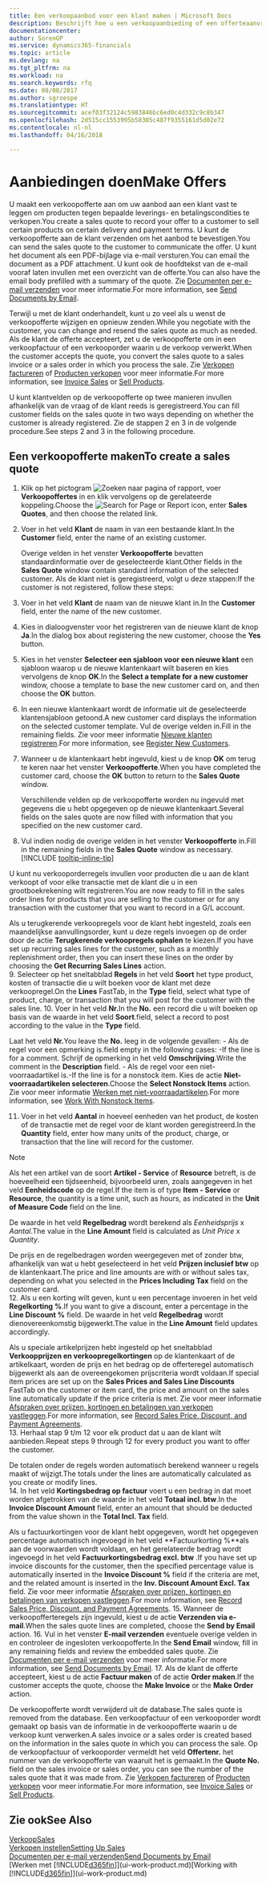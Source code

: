 ```yaml
---
title: Een verkoopaanbod voor een klant maken | Microsoft Docs
description: Beschrijft hoe u een verkoopaanbieding of een offerteaanvraagdocument maakt om uw aanbod aan een klant vast te leggen om producten onder bepaalde voorwaarden te verkopen.
documentationcenter: 
author: SorenGP
ms.service: dynamics365-financials
ms.topic: article
ms.devlang: na
ms.tgt_pltfrm: na
ms.workload: na
ms.search.keywords: rfq
ms.date: 08/08/2017
ms.author: sgroespe
ms.translationtype: HT
ms.sourcegitcommit: acef03f32124c5983846bc6ed0c4d332c9c8b347
ms.openlocfilehash: 2d515cc1553995b58305c487f9355161d5d02e72
ms.contentlocale: nl-nl
ms.lasthandoff: 04/16/2018

---
```

# <a name="make-offers"></a><span data-ttu-id="15f67-103">Aanbiedingen doen</span><span class="sxs-lookup"><span data-stu-id="15f67-103">Make Offers</span></span>
<span data-ttu-id="15f67-104">U maakt een verkoopofferte aan om uw aanbod aan een klant vast te leggen om producten tegen bepaalde leverings- en betalingscondities te verkopen.</span><span class="sxs-lookup"><span data-stu-id="15f67-104">You create a sales quote to record your offer to a customer to sell certain products on certain delivery and payment terms.</span></span> <span data-ttu-id="15f67-105">U kunt de verkoopofferte aan de klant verzenden om het aanbod te bevestigen.</span><span class="sxs-lookup"><span data-stu-id="15f67-105">You can send the sales quote to the customer to communicate the offer.</span></span> <span data-ttu-id="15f67-106">U kunt het document als een PDF-bijlage via e-mail versturen.</span><span class="sxs-lookup"><span data-stu-id="15f67-106">You can email the document as a PDF attachment.</span></span> <span data-ttu-id="15f67-107">U kunt ook de hoofdtekst van de e-mail vooraf laten invullen met een overzicht van de offerte.</span><span class="sxs-lookup"><span data-stu-id="15f67-107">You can also have the email body prefilled with a summary of the quote.</span></span> <span data-ttu-id="15f67-108">Zie [Documenten per e-mail verzenden](ui-how-send-documents-email.md) voor meer informatie.</span><span class="sxs-lookup"><span data-stu-id="15f67-108">For more information, see [Send Documents by Email](ui-how-send-documents-email.md).</span></span>

<span data-ttu-id="15f67-109">Terwijl u met de klant onderhandelt, kunt u zo veel als u wenst de verkoopofferte wijzigen en opnieuw zenden.</span><span class="sxs-lookup"><span data-stu-id="15f67-109">While you negotiate with the customer, you can change and resend the sales quote as much as needed.</span></span> <span data-ttu-id="15f67-110">Als de klant de offerte accepteert, zet u de verkoopofferte om in een verkoopfactuur of een verkooporder waarin u de verkoop verwerkt.</span><span class="sxs-lookup"><span data-stu-id="15f67-110">When the customer accepts the quote, you convert the sales quote to a sales invoice or a sales order in which you process the sale.</span></span> <span data-ttu-id="15f67-111">Zie [Verkopen factureren](sales-how-invoice-sales.md) of [Producten verkopen](sales-how-sell-products.md) voor meer informatie.</span><span class="sxs-lookup"><span data-stu-id="15f67-111">For more information, see [Invoice Sales](sales-how-invoice-sales.md) or [Sell Products](sales-how-sell-products.md).</span></span>

<span data-ttu-id="15f67-112">U kunt klantvelden op de verkoopofferte op twee manieren invullen afhankelijk van de vraag of de klant reeds is geregistreerd.</span><span class="sxs-lookup"><span data-stu-id="15f67-112">You can fill customer fields on the sales quote in two ways depending on whether the customer is already registered.</span></span> <span data-ttu-id="15f67-113">Zie de stappen 2 en 3 in de volgende procedure.</span><span class="sxs-lookup"><span data-stu-id="15f67-113">See steps 2 and 3 in the following procedure.</span></span>

## <a name="to-create-a-sales-quote"></a><span data-ttu-id="15f67-114">Een verkoopofferte maken</span><span class="sxs-lookup"><span data-stu-id="15f67-114">To create a sales quote</span></span>
1. <span data-ttu-id="15f67-115">Klik op het pictogram ![Zoeken naar pagina of rapport](media/ui-search/search_small.png "pictogram Zoeken naar pagina of rapport"), voer **Verkoopoffertes** in en klik vervolgens op de gerelateerde koppeling.</span><span class="sxs-lookup"><span data-stu-id="15f67-115">Choose the ![Search for Page or Report](media/ui-search/search_small.png "Search for Page or Report icon") icon, enter **Sales Quotes**, and then choose the related link.</span></span>
2. <span data-ttu-id="15f67-116">Voer in het veld **Klant** de naam in van een bestaande klant.</span><span class="sxs-lookup"><span data-stu-id="15f67-116">In the **Customer** field, enter the name of an existing customer.</span></span>

   <span data-ttu-id="15f67-117">Overige velden in het venster **Verkoopofferte** bevatten standaardinformatie over de geselecteerde klant.</span><span class="sxs-lookup"><span data-stu-id="15f67-117">Other fields in the **Sales Quote** window contain standard information of the selected customer.</span></span> <span data-ttu-id="15f67-118">Als de klant niet is geregistreerd, volgt u deze stappen:</span><span class="sxs-lookup"><span data-stu-id="15f67-118">If the customer is not registered, follow these steps:</span></span>
3. <span data-ttu-id="15f67-119">Voer in het veld **Klant** de naam van de nieuwe klant in.</span><span class="sxs-lookup"><span data-stu-id="15f67-119">In the **Customer** field, enter the name of the new customer.</span></span>
4. <span data-ttu-id="15f67-120">Kies in dialoogvenster voor het registreren van de nieuwe klant de knop **Ja**.</span><span class="sxs-lookup"><span data-stu-id="15f67-120">In the dialog box about registering the new customer, choose the **Yes** button.</span></span>
5. <span data-ttu-id="15f67-121">Kies in het venster **Selecteer een sjabloon voor een nieuwe klant** een sjabloon waarop u de nieuwe klantenkaart wilt baseren en kies vervolgens de knop **OK**.</span><span class="sxs-lookup"><span data-stu-id="15f67-121">In the **Select a template for a new customer** window, choose a template to base the new customer card on, and then choose the **OK** button.</span></span>
6. <span data-ttu-id="15f67-122">In een nieuwe klantenkaart wordt de informatie uit de geselecteerde klantensjabloon getoond.</span><span class="sxs-lookup"><span data-stu-id="15f67-122">A new customer card displays the information on the selected customer template.</span></span> <span data-ttu-id="15f67-123">Vul de overige velden in.</span><span class="sxs-lookup"><span data-stu-id="15f67-123">Fill in the remaining fields.</span></span> <span data-ttu-id="15f67-124">Zie voor meer informatie [Nieuwe klanten registreren](sales-how-register-new-customers.md).</span><span class="sxs-lookup"><span data-stu-id="15f67-124">For more information, see [Register New Customers](sales-how-register-new-customers.md).</span></span>  
7. <span data-ttu-id="15f67-125">Wanneer u de klantenkaart hebt ingevuld, kiest u de knop **OK** om terug te keren naar het venster **Verkoopofferte**.</span><span class="sxs-lookup"><span data-stu-id="15f67-125">When you have completed the customer card, choose the **OK** button to return to the **Sales Quote** window.</span></span>

   <span data-ttu-id="15f67-126">Verschillende velden op de verkoopofferte worden nu ingevuld met gegevens die u hebt opgegeven op de nieuwe klantenkaart.</span><span class="sxs-lookup"><span data-stu-id="15f67-126">Several fields on the sales quote are now filled with information that you specified on the new customer card.</span></span>  
8. <span data-ttu-id="15f67-127">Vul indien nodig de overige velden in het venster **Verkoopofferte** in.</span><span class="sxs-lookup"><span data-stu-id="15f67-127">Fill in the remaining fields in the **Sales Quote** window as necessary.</span></span> [!INCLUDE [tooltip-inline-tip](includes/tooltip-inline-tip_md.md)]  

<span data-ttu-id="15f67-128">U kunt nu verkooporderregels invullen voor producten die u aan de klant verkoopt of voor elke transactie met de klant die u in een grootboekrekening wilt registreren.</span><span class="sxs-lookup"><span data-stu-id="15f67-128">You are now ready to fill in the sales order lines for products that you are selling to the customer or for any transaction with the customer that you want to record in a G/L account.</span></span>   

<span data-ttu-id="15f67-129">Als u terugkerende verkoopregels voor de klant hebt ingesteld, zoals een maandelijkse aanvullingsorder, kunt u deze regels invoegen op de order door de actie **Terugkerende verkoopregels ophalen** te kiezen.</span><span class="sxs-lookup"><span data-stu-id="15f67-129">If you have set up recurring sales lines for the customer, such as a monthly replenishment order, then you can insert these lines on the order by choosing the **Get Recurring Sales Lines** action.</span></span>  
9. <span data-ttu-id="15f67-130">Selecteer op het sneltabblad **Regels** in het veld **Soort** het type product, kosten of transactie die u wilt boeken voor de klant met deze verkoopregel.</span><span class="sxs-lookup"><span data-stu-id="15f67-130">On the **Lines** FastTab, in the **Type** field, select what type of product, charge, or transaction that you will post for the customer with the sales line.</span></span>
10. <span data-ttu-id="15f67-131">Voer in het veld **Nr.**</span><span class="sxs-lookup"><span data-stu-id="15f67-131">In the **No.**</span></span> <span data-ttu-id="15f67-132">een record die u wilt boeken op basis van de waarde in het veld **Soort**.</span><span class="sxs-lookup"><span data-stu-id="15f67-132">field, select a record to post according to the value in the **Type** field.</span></span>

   <span data-ttu-id="15f67-133">Laat het veld **Nr.**</span><span class="sxs-lookup"><span data-stu-id="15f67-133">You leave the **No.**</span></span> <span data-ttu-id="15f67-134">leeg in de volgende gevallen: - Als de regel voor een opmerking is.</span><span class="sxs-lookup"><span data-stu-id="15f67-134">field empty in the following cases: -If the line is for a comment.</span></span> <span data-ttu-id="15f67-135">Schrijf de opmerking in het veld **Omschrijving**.</span><span class="sxs-lookup"><span data-stu-id="15f67-135">Write the comment in the **Description** field.</span></span>
   <span data-ttu-id="15f67-136">- Als de regel voor een niet-voorraadartikel is.</span><span class="sxs-lookup"><span data-stu-id="15f67-136">-If the line is for a nonstock item.</span></span> <span data-ttu-id="15f67-137">Kies de actie **Niet-voorraadartikelen selecteren**.</span><span class="sxs-lookup"><span data-stu-id="15f67-137">Choose the **Select Nonstock Items** action.</span></span> <span data-ttu-id="15f67-138">Zie voor meer informatie [Werken met niet-voorraadartikelen](inventory-how-work-nonstock-items.md).</span><span class="sxs-lookup"><span data-stu-id="15f67-138">For more information, see [Work With Nonstock Items](inventory-how-work-nonstock-items.md).</span></span>

11. <span data-ttu-id="15f67-139">Voer in het veld **Aantal** in hoeveel eenheden van het product, de kosten of de transactie met de regel voor de klant worden geregistreerd.</span><span class="sxs-lookup"><span data-stu-id="15f67-139">In the **Quantity** field, enter how many units of the product, charge, or transaction that the line will record for the customer.</span></span>

   > [!NOTE]  
   >   <span data-ttu-id="15f67-140">Als het een artikel van de soort **Artikel - Service** of **Resource** betreft, is de hoeveelheid een tijdseenheid, bijvoorbeeld uren, zoals aangegeven in het veld **Eenheidscode** op de regel.</span><span class="sxs-lookup"><span data-stu-id="15f67-140">If the item is of type **Item - Service** or **Resource**, the quantity is a time unit, such as hours, as indicated in the **Unit of Measure Code** field on the line.</span></span>  

   <span data-ttu-id="15f67-141">De waarde in het veld **Regelbedrag** wordt berekend als *Eenheidsprijs* x *Aantal*.</span><span class="sxs-lookup"><span data-stu-id="15f67-141">The value in the **Line Amount** field is calculated as *Unit Price* x *Quantity*.</span></span>  

   <span data-ttu-id="15f67-142">De prijs en de regelbedragen worden weergegeven met of zonder btw, afhankelijk van wat u hebt geselecteerd in het veld **Prijzen inclusief btw** op de klantenkaart.</span><span class="sxs-lookup"><span data-stu-id="15f67-142">The price and line amounts are with or without sales tax, depending on what you selected in the **Prices Including Tax** field on the customer card.</span></span>  
12. <span data-ttu-id="15f67-143">Als u een korting wilt geven, kunt u een percentage invoeren in het veld **Regelkorting %**.</span><span class="sxs-lookup"><span data-stu-id="15f67-143">If you want to give a discount, enter a percentage in the **Line Discount %** field.</span></span> <span data-ttu-id="15f67-144">De waarde in het veld **Regelbedrag** wordt dienovereenkomstig bijgewerkt.</span><span class="sxs-lookup"><span data-stu-id="15f67-144">The value in the **Line Amount** field updates accordingly.</span></span>  

   <span data-ttu-id="15f67-145">Als u speciale artikelprijzen hebt ingesteld op het sneltabblad **Verkoopprijzen en verkoopregelkortingen** op de klantenkaart of de artikelkaart, worden de prijs en het bedrag op de offerteregel automatisch bijgewerkt als aan de overeengekomen prijscriteria wordt voldaan.</span><span class="sxs-lookup"><span data-stu-id="15f67-145">If special item prices are set up on the **Sales Prices and Sales Line Discounts** FastTab on the customer or item card, the price and amount on the sales line automatically update if the price criteria is met.</span></span> <span data-ttu-id="15f67-146">Zie voor meer informatie [Afspraken over prijzen, kortingen en betalingen van verkopen vastleggen](sales-how-record-sales-price-discount-payment-agreements.md).</span><span class="sxs-lookup"><span data-stu-id="15f67-146">For more information, see [Record Sales Price, Discount, and Payment Agreements](sales-how-record-sales-price-discount-payment-agreements.md).</span></span>  
13. <span data-ttu-id="15f67-147">Herhaal stap 9 t/m 12 voor elk product dat u aan de klant wilt aanbieden.</span><span class="sxs-lookup"><span data-stu-id="15f67-147">Repeat steps 9 through 12 for every product you want to offer the customer.</span></span>  

   <span data-ttu-id="15f67-148">De totalen onder de regels worden automatisch berekend wanneer u regels maakt of wijzigt.</span><span class="sxs-lookup"><span data-stu-id="15f67-148">The totals under the lines are automatically calculated as you create or modify lines.</span></span>  
14. <span data-ttu-id="15f67-149">In het veld **Kortingsbedrag op factuur** voert u een bedrag in dat moet worden afgetrokken van de waarde in het veld **Totaal incl. btw**.</span><span class="sxs-lookup"><span data-stu-id="15f67-149">In the **Invoice Discount Amount** field, enter an amount that should be deducted from the value shown in the **Total Incl. Tax** field.</span></span>

   <span data-ttu-id="15f67-150">Als u factuurkortingen voor de klant hebt opgegeven, wordt het opgegeven percentage automatisch ingevoegd in het veld **Factuurkorting %**als aan de voorwaarden wordt voldaan, en het gerelateerde bedrag wordt ingevoegd in het veld **Factuurkortingsbedrag excl. btw** .</span><span class="sxs-lookup"><span data-stu-id="15f67-150">If you have set up invoice discounts for the customer, then the specified percentage value is automatically inserted in the **Invoice Discount %** field if the criteria are met, and the related amount is inserted in the **Inv. Discount Amount Excl. Tax** field.</span></span> <span data-ttu-id="15f67-151">Zie voor meer informatie [Afspraken over prijzen, kortingen en betalingen van verkopen vastleggen](sales-how-record-sales-price-discount-payment-agreements.md).</span><span class="sxs-lookup"><span data-stu-id="15f67-151">For more information, see [Record Sales Price, Discount, and Payment Agreements](sales-how-record-sales-price-discount-payment-agreements.md).</span></span>
15. <span data-ttu-id="15f67-152">Wanneer de verkoopofferteregels zijn ingevuld, kiest u de actie **Verzenden via e-mail**.</span><span class="sxs-lookup"><span data-stu-id="15f67-152">When the sales quote lines are completed, choose the **Send by Email** action.</span></span>
16. <span data-ttu-id="15f67-153">Vul in het venster **E-mail verzenden** eventuele overige velden in en controleer de ingesloten verkoopofferte.</span><span class="sxs-lookup"><span data-stu-id="15f67-153">In the **Send Email** window, fill in any remaining fields and review the embedded sales quote.</span></span> <span data-ttu-id="15f67-154">Zie [Documenten per e-mail verzenden](ui-how-send-documents-email.md) voor meer informatie.</span><span class="sxs-lookup"><span data-stu-id="15f67-154">For more information, see [Send Documents by Email](ui-how-send-documents-email.md).</span></span>
17. <span data-ttu-id="15f67-155">Als de klant de offerte accepteert, kiest u de actie **Factuur maken** of de actie **Order maken**.</span><span class="sxs-lookup"><span data-stu-id="15f67-155">If the customer accepts the quote, choose the **Make Invoice** or the **Make Order** action.</span></span>

<span data-ttu-id="15f67-156">De verkoopofferte wordt verwijderd uit de database.</span><span class="sxs-lookup"><span data-stu-id="15f67-156">The sales quote is removed from the database.</span></span> <span data-ttu-id="15f67-157">Een verkoopfactuur of een verkooporder wordt gemaakt op basis van de informatie in de verkoopofferte waarin u de verkoop kunt verwerken.</span><span class="sxs-lookup"><span data-stu-id="15f67-157">A sales invoice or a sales order is created based on the information in the sales quote in which you can process the sale.</span></span> <span data-ttu-id="15f67-158">Op de verkoopfactuur of verkooporder vermeldt het veld **Offertenr.** het nummer van de verkoopofferte van waaruit het is gemaakt.</span><span class="sxs-lookup"><span data-stu-id="15f67-158">In the **Quote No.** field on the sales invoice or sales order, you can see the number of the sales quote that it was made from.</span></span> <span data-ttu-id="15f67-159">Zie [Verkopen factureren](sales-how-invoice-sales.md) of [Producten verkopen](sales-how-sell-products.md) voor meer informatie.</span><span class="sxs-lookup"><span data-stu-id="15f67-159">For more information, see [Invoice Sales](sales-how-invoice-sales.md) or [Sell Products](sales-how-sell-products.md).</span></span>

## <a name="see-also"></a><span data-ttu-id="15f67-160">Zie ook</span><span class="sxs-lookup"><span data-stu-id="15f67-160">See Also</span></span>
[<span data-ttu-id="15f67-161">Verkoop</span><span class="sxs-lookup"><span data-stu-id="15f67-161">Sales</span></span>](sales-manage-sales.md)  
[<span data-ttu-id="15f67-162">Verkopen instellen</span><span class="sxs-lookup"><span data-stu-id="15f67-162">Setting Up Sales</span></span>](sales-setup-sales.md)  
[<span data-ttu-id="15f67-163">Documenten per e-mail verzenden</span><span class="sxs-lookup"><span data-stu-id="15f67-163">Send Documents by Email</span></span>](ui-how-send-documents-email.md)  
<span data-ttu-id="15f67-164">[Werken met [!INCLUDE[d365fin](includes/d365fin_md.md)]](ui-work-product.md)</span><span class="sxs-lookup"><span data-stu-id="15f67-164">[Working with [!INCLUDE[d365fin](includes/d365fin_md.md)]](ui-work-product.md)</span></span>

